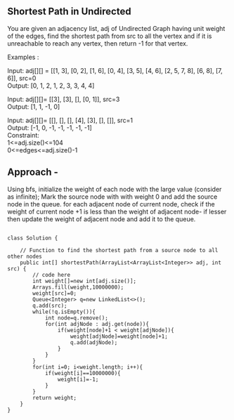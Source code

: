 ## Shortest Path in Undirected

You are given an adjacency list, adj of Undirected Graph having unit weight of the edges, find the shortest path from src to all the vertex and if it is unreachable to reach any vertex, then return -1 for that vertex.

Examples :

Input: adj[][] = [[1, 3], [0, 2], [1, 6], [0, 4], [3, 5], [4, 6], [2, 5, 7, 8], [6, 8], [7, 6]], src=0  
Output: [0, 1, 2, 1, 2, 3, 3, 4, 4]  

Input: adj[][]= [[3], [3], [], [0, 1]], src=3  
Output: [1, 1, -1, 0]  

Input: adj[][]= [[], [], [], [4], [3], [], []], src=1  
Output: [-1, 0, -1, -1, -1, -1, -1]   
Constraint:  
1<=adj.size()<=104   
0<=edges<=adj.size()-1  

## Approach - 
Using bfs, initialize the weight of each node with the large value (consider as infinite);
Mark the source node with with weight 0 and add the source node in the queue.
for each adjacent node of current node, check if the weight of current node +1 is less than the weight of adjacent node-
if lesser then update the weight of adjacent node and add it to the queue.

```

class Solution {
    
    // Function to find the shortest path from a source node to all other nodes
    public int[] shortestPath(ArrayList<ArrayList<Integer>> adj, int src) {
        // code here
        int weight[]=new int[adj.size()];
        Arrays.fill(weight,10000000);
        weight[src]=0;
        Queue<Integer> q=new LinkedList<>();
        q.add(src);
        while(!q.isEmpty()){
            int node=q.remove();
            for(int adjNode : adj.get(node)){
                if(weight[node]+1 < weight[adjNode]){
                    weight[adjNode]=weight[node]+1;
                    q.add(adjNode);
                }
            }
        }
        for(int i=0; i<weight.length; i++){
            if(weight[i]==10000000){
                weight[i]=-1;
            }
        }
        return weight;
    }
}

